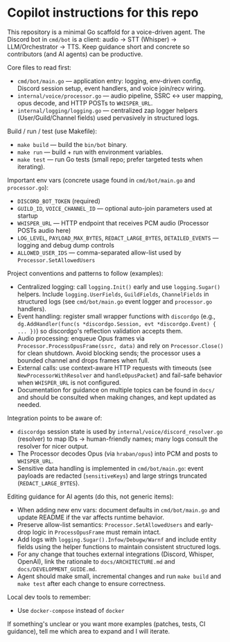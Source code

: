 <!--
This file provides concise, actionable guidance for AI coding agents working on the
discord-voice-lab repository. Keep it short (20-50 lines) and reference specific
files, commands, and patterns found in the tree.
-->
# Copilot instructions for this repo

This repository is a minimal Go scaffold for a voice-driven agent. The Discord bot
in `cmd/bot` is a client: audio -> STT (Whisper) -> LLM/Orchestrator -> TTS. Keep
guidance short and concrete so contributors (and AI agents) can be productive.

Core files to read first:
- `cmd/bot/main.go` — application entry: logging, env-driven config, Discord session
  setup, event handlers, and voice join/recv wiring.
- `internal/voice/processor.go` — audio pipeline, SSRC <-> user mapping, opus decode,
  and HTTP POSTs to `WHISPER_URL`.
- `internal/logging/logging.go` — centralized zap logger helpers (User/Guild/Channel
  fields) used pervasively in structured logs.

Build / run / test (use Makefile):
- `make build` — build the `bin/bot` binary.
- `make run` — build + run with environment variables.
- `make test` — run Go tests (small repo; prefer targeted tests when iterating).

Important env vars (concrete usage found in `cmd/bot/main.go` and `processor.go`):
- `DISCORD_BOT_TOKEN` (required)
- `GUILD_ID`, `VOICE_CHANNEL_ID` — optional auto-join parameters used at startup
- `WHISPER_URL` — HTTP endpoint that receives PCM audio (Processor POSTs audio here)
- `LOG_LEVEL`, `PAYLOAD_MAX_BYTES`, `REDACT_LARGE_BYTES`, `DETAILED_EVENTS` — logging
  and debug dump controls
- `ALLOWED_USER_IDS` — comma-separated allow-list used by `Processor.SetAllowedUsers`

Project conventions and patterns to follow (examples):
- Centralized logging: call `logging.Init()` early and use `logging.Sugar()` helpers.
  Include `logging.UserFields`, `GuildFields`, `ChannelFields` in structured logs
  (see `cmd/bot/main.go` event logger and `processor.go` handlers).
- Event handling: register small wrapper functions with `discordgo` (e.g.,
  `dg.AddHandler(func(s *discordgo.Session, evt *discordgo.Event) { ... })`) so
  discordgo's reflection validation accepts them.
- Audio processing: enqueue Opus frames via `Processor.ProcessOpusFrame(ssrc, data)`
  and rely on `Processor.Close()` for clean shutdown. Avoid blocking sends; the
  processor uses a bounded channel and drops frames when full.
- External calls: use context-aware HTTP requests with timeouts (see
  `NewProcessorWithResolver` and `handleOpusPacket`) and fail-safe behavior when
  `WHISPER_URL` is not configured.
- Documentation for guidance on multiple topics can be found in `docs/` and should be
  consulted when making changes, and kept updated as needed.

Integration points to be aware of:
- `discordgo` session state is used by `internal/voice/discord_resolver.go` (resolver)
  to map IDs -> human-friendly names; many logs consult the resolver for nicer output.
- The Processor decodes Opus (via `hraban/opus`) into PCM and posts to `WHISPER_URL`.
- Sensitive data handling is implemented in `cmd/bot/main.go`: event payloads are
  redacted (`sensitiveKeys`) and large strings truncated (`REDACT_LARGE_BYTES`).

Editing guidance for AI agents (do this, not generic items):
- When adding new env vars: document defaults in `cmd/bot/main.go` and update README
  if the var affects runtime behavior.
- Preserve allow-list semantics: `Processor.SetAllowedUsers` and early-drop logic in
  `ProcessOpusFrame` must remain intact.
- Add logs with `logging.Sugar().Infow/Debugw/Warnf` and include entity fields using
  the helper functions to maintain consistent structured logs.
- For any change that touches external integrations (Discord, Whisper, OpenAI), link
  the rationale to `docs/ARCHITECTURE.md` and `docs/DEVELOPMENT_GUIDE.md`.
- Agent should make small, incremental changes and run `make build` and `make test`
  after each change to ensure correctness.

Local dev tools to remember:
- Use `docker-compose` instead of `docker`

If something's unclear or you want more examples (patches, tests, CI guidance), tell
me which area to expand and I will iterate.
